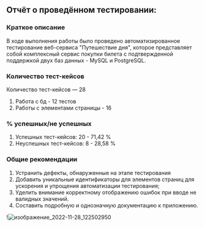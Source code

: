 ## Отчёт о проведённом тестировании:

### Краткое описание 
В ходе выполнения работы было проведено автоматизированное тестирование веб-сервиса "Путешествие дня", которое представляет собой комплексный сервис покупки билета с подтвержденной поддержкой двух баз данных - MySQL и PostgreSQL. 


### Количество тест-кейсов

Количество тест-кейсов — 28

1. Работа с бд - 12 тестов
2. Работы с элементами страницы - 16



### % успешных/не успешных
1. Успешных тест-кейсов: 20 - 71,42 %
2. Неуспешных тест-кейсов: 8 - 28,58 % 


### Общие рекомендации

1. Устранить дефекты, обнаруженные на этапе тестирования
2. Добавить уникальные идентификаторы для элементов страниц для ускорения и упрощения автоматизации тестирования;
3. Уделить внимание корректному отображению ошибок при вводе не валидных значений.
4. Составить подробную и однозначную документацию к приложению.

!![изображение_2022-11-28_122502950](https://user-images.githubusercontent.com/96003016/204241249-79b69478-0bba-4817-80d6-682b8c272bcf.png)
